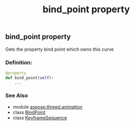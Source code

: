 ﻿---
title: bind_point property
second_title: Aspose.3D for Python via .NET API References
description: 
type: docs
weight: 90
url: /python-net/aspose.threed.animation/keyframesequence/bind_point/
is_root: false
---

## bind_point property


Gets the property bind point which owns this curve
### Definition:
```python
@property
def bind_point(self):
    ...
```

### See Also
* module [aspose.threed.animation](../../)
* class [BindPoint](/3d/python-net/aspose.threed.animation/bindpoint)
* class [KeyframeSequence](/3d/python-net/aspose.threed.animation/keyframesequence)
